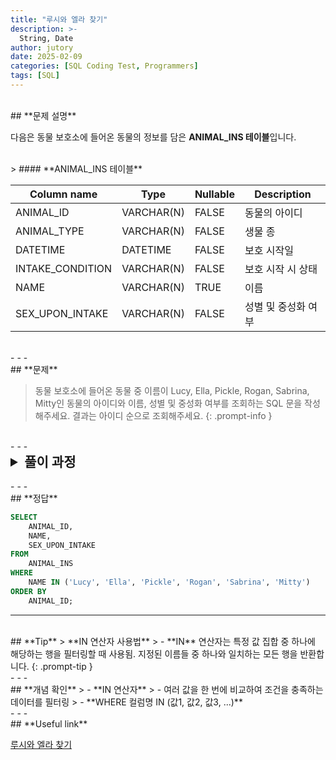 ```yaml
---
title: "루시와 엘라 찾기"
description: >-
  String, Date
author: jutory
date: 2025-02-09
categories: [SQL Coding Test, Programmers]
tags: [SQL]
---
```

<br>
## **문제 설명**

다음은 동물 보호소에 들어온 동물의 정보를 담은 **ANIMAL_INS 테이블**입니다.

<br>
> #### **ANIMAL_INS 테이블**

| Column name       | Type        | Nullable | Description                |
|-------------------|-------------|----------|----------------------------|
| ANIMAL_ID         | VARCHAR(N)  | FALSE    | 동물의 아이디              |
| ANIMAL_TYPE       | VARCHAR(N)  | FALSE    | 생물 종                    |
| DATETIME          | DATETIME    | FALSE    | 보호 시작일                |
| INTAKE_CONDITION  | VARCHAR(N)  | FALSE    | 보호 시작 시 상태          |
| NAME              | VARCHAR(N)  | TRUE     | 이름                       |
| SEX_UPON_INTAKE   | VARCHAR(N)  | FALSE    | 성별 및 중성화 여부        |

<br>
- - -
<br>
## **문제**

> 동물 보호소에 들어온 동물 중 이름이 Lucy, Ella, Pickle, Rogan, Sabrina, Mitty인 동물의 아이디와 이름, 성별 및 중성화 여부를 조회하는 SQL 문을 작성해주세요. 결과는 아이디 순으로 조회해주세요.
{: .prompt-info }

<br>
- - -
<br>
<details>
  <summary style="font-size: 1.5em; font-weight: bold;">풀이 과정</summary>
<div markdown="1">

1. **조건 확인**  
   - 이름이 Lucy, Ella, Pickle, Rogan, Sabrina, Mitty인 동물을 조회하기

2. **IN 연산자 사용**  
   - 여러 개의 특정 값을 조회해야하니 는 **IN** 연산자를 사용
   - **`NAME` IN ('Lucy', 'Ella', 'Pickle', 'Rogan', 'Sabrina', 'Mitty')**로 필요한 이름들을 지정해서 찾기

3. **결과 정렬**  
   - 정렬 기준에 따라 **ORDER BY**로 결과 정렬
       - `**ANIMAL_ID**` 기준 오름차순 정렬

4. **최종 결과 출력**  
   - SELECT 절에서 `ANIMAL_ID`, `NAME`, `SEX_UPON_INTAKE` 출력

* **_교훈_**  
   - 정답은 맞았지만, UPPER 나 LOWER 처리하고 조건 찾아야 하는 것이 더 안전할 것 같다.

</div>
</details>

<br>
- - -
<br>
## **정답**

```sql
SELECT 
    ANIMAL_ID, 
    NAME, 
    SEX_UPON_INTAKE
FROM 
    ANIMAL_INS
WHERE 
    NAME IN ('Lucy', 'Ella', 'Pickle', 'Rogan', 'Sabrina', 'Mitty')
ORDER BY 
    ANIMAL_ID;
```

- - -
<br>
## **Tip**
> **IN 연산자 사용법**
>    - **IN** 연산자는 특정 값 집합 중 하나에 해당하는 행을 필터링할 때 사용됨. 지정된 이름들 중 하나와 일치하는 모든 행을 반환합니다.
{: .prompt-tip }

<br>
- - -
<br>
## **개념 확인**
> - **IN 연산자**
>    - 여러 값을 한 번에 비교하여 조건을 충족하는 데이터를 필터링
>    - **WHERE 컬럼명 IN (값1, 값2, 값3, ...)**

<br>
- - -
<br>
## **Useful link**

[루시와 엘라 찾기](https://school.programmers.co.kr/learn/courses/30/lessons/59046)
